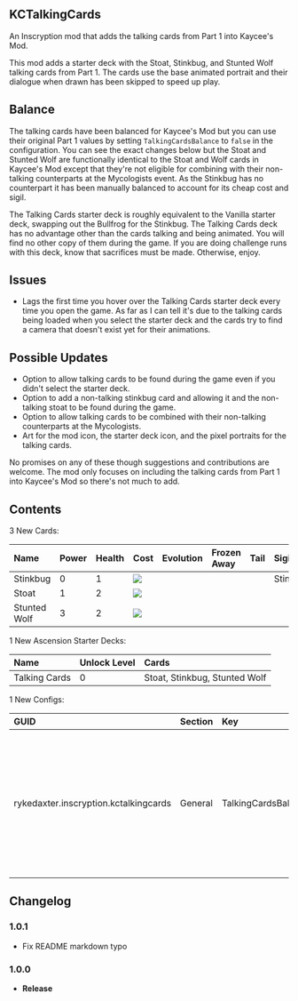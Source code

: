 ﻿## KCTalkingCards

An Inscryption mod that adds the talking cards from Part 1 into Kaycee's Mod. 

This mod adds a starter deck with the Stoat, Stinkbug, and Stunted Wolf talking cards from Part 1. The cards use the base animated portrait and their dialogue when drawn has been skipped to speed up play.

## Balance

The talking cards have been balanced for Kaycee's Mod but you can use their original Part 1 values by setting `TalkingCardsBalance` to `false` in the configuration. You can see the exact changes below but the Stoat and Stunted Wolf are functionally identical to the Stoat and Wolf cards in Kaycee's Mod except that they're not eligible for combining with their non-talking counterparts at the Mycologists event. As the Stinkbug has no counterpart it has been manually balanced to account for its cheap cost and sigil.

The Talking Cards starter deck is roughly equivalent to the Vanilla starter deck, swapping out the Bullfrog for the Stinkbug. The Talking Cards deck has no advantage other than the cards talking and being animated. You will find no other copy of them during the game. If you are doing challenge runs with this deck, know that sacrifices must be made. Otherwise, enjoy.

## Issues

* Lags the first time you hover over the Talking Cards starter deck every time you open the game. As far as I can tell it's due to the talking cards being loaded when you select the starter deck and the cards try to find a camera that doesn't exist yet for their animations.

## Possible Updates

* Option to allow talking cards to be found during the game even if you didn't select the starter deck.
* Option to add a non-talking stinkbug card and allowing it and the non-talking stoat to be found during the game.
* Option to allow talking cards to be combined with their non-talking counterparts at the Mycologists.
* Art for the mod icon, the starter deck icon, and the pixel portraits for the talking cards.

No promises on any of these though suggestions and contributions are welcome. The mod only focuses on including the talking cards from Part 1 into Kaycee's Mod so there's not much to add.

## Contents

3 New Cards:

|Name|Power|Health|Cost|Evolution|Frozen Away|Tail|Sigils|Specials|Traits|Tribes|
|:-|:-|:-|:-|:-|:-|:-|:-|:-|:-|:-|
|Stinkbug|0|1| <img align="center" src="https://i.imgur.com/beJhD7d.png">|||| Stinky| TalkingCardChooser|DeathcardCreationNonOption|Insect|
|Stoat|1|2| <img align="center" src="https://i.imgur.com/H6vESv7.png">||||| TalkingCardChooser|DeathcardCreationNonOption||
|Stunted Wolf|3|2| <img align="center" src="https://i.imgur.com/62GUUAC.png">||||| TalkingCardChooser|DeathcardCreationNonOption|Canine|

1 New Ascension Starter Decks:

|Name|Unlock Level|Cards|
|:-|:-|:-|
|Talking Cards|0| Stoat,  Stinkbug,  Stunted Wolf|

1 New Configs:

|GUID|Section|Key|Description|
|:-|:-|:-|:-|
|rykedaxter.inscryption.kctalkingcards|General|TalkingCardsBalance|Applies balancing to the talking cards when true and uses the original Part 1 values for the talking cards otherwise.|

## Changelog

### 1.0.1 
- Fix README markdown typo
### 1.0.0 
- **Release**

